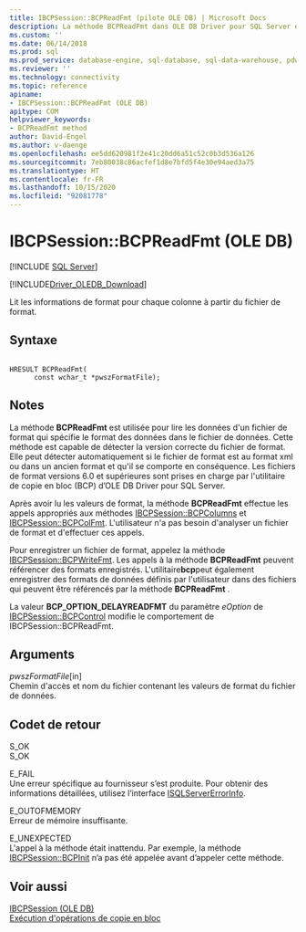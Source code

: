 ```yaml
---
title: IBCPSession::BCPReadFmt (pilote OLE DB) | Microsoft Docs
description: La méthode BCPReadFmt dans OLE DB Driver pour SQL Server est utilisée pour lire les données d'un fichier de format qui spécifie le format des données du fichier de données.
ms.custom: ''
ms.date: 06/14/2018
ms.prod: sql
ms.prod_service: database-engine, sql-database, sql-data-warehouse, pdw
ms.reviewer: ''
ms.technology: connectivity
ms.topic: reference
apiname:
- IBCPSession::BCPReadFmt (OLE DB)
apitype: COM
helpviewer_keywords:
- BCPReadFmt method
author: David-Engel
ms.author: v-daenge
ms.openlocfilehash: ee5dd620981f2e41c20dd6a51c52c0b3d536a126
ms.sourcegitcommit: 7eb80038c86acfef1d8e7bfd5f4e30e94aed3a75
ms.translationtype: HT
ms.contentlocale: fr-FR
ms.lasthandoff: 10/15/2020
ms.locfileid: "92081778"
---
```

# <a name="ibcpsessionbcpreadfmt-ole-db"></a>IBCPSession::BCPReadFmt (OLE DB)
[!INCLUDE [SQL Server](../../../includes/applies-to-version/sql-asdb-asdbmi-asa-pdw.md)]

[!INCLUDE[Driver_OLEDB_Download](../../../includes/driver_oledb_download.md)]

  Lit les informations de format pour chaque colonne à partir du fichier de format.  
  
## <a name="syntax"></a>Syntaxe  
  
```  
  
HRESULT BCPReadFmt(   
      const wchar_t *pwszFormatFile);  
```  
  
## <a name="remarks"></a>Notes  
 La méthode **BCPReadFmt** est utilisée pour lire les données d'un fichier de format qui spécifie le format des données dans le fichier de données. Cette méthode est capable de détecter la version correcte du fichier de format. Elle peut détecter automatiquement si le fichier de format est au format xml ou dans un ancien format et qu'il se comporte en conséquence. Les fichiers de format versions 6.0 et supérieures sont prises en charge par l'utilitaire de copie en bloc (BCP) d’OLE DB Driver pour SQL Server.  
  
 Après avoir lu les valeurs de format, la méthode **BCPReadFmt** effectue les appels appropriés aux méthodes [IBCPSession::BCPColumns](../../oledb/ole-db-interfaces/ibcpsession-bcpcolumns-ole-db.md) et [IBCPSession::BCPColFmt](../../oledb/ole-db-interfaces/ibcpsession-bcpcolfmt-ole-db.md). L'utilisateur n'a pas besoin d'analyser un fichier de format et d'effectuer ces appels.  
  
 Pour enregistrer un fichier de format, appelez la méthode [IBCPSession::BCPWriteFmt](../../oledb/ole-db-interfaces/ibcpsession-bcpwritefmt-ole-db.md). Les appels à la méthode **BCPReadFmt** peuvent référencer des formats enregistrés. L'utilitaire**bcp**peut également enregistrer des formats de données définis par l'utilisateur dans des fichiers qui peuvent être référencés par la méthode **BCPReadFmt** .  
  
 La valeur **BCP_OPTION_DELAYREADFMT** du paramètre *eOption* de [IBCPSession::BCPControl](../../oledb/ole-db-interfaces/ibcpsession-bcpcontrol-ole-db.md) modifie le comportement de IBCPSession::BCPReadFmt.  
  
## <a name="arguments"></a>Arguments  
 *pwszFormatFile*[in]  
 Chemin d'accès et nom du fichier contenant les valeurs de format du fichier de données.  
  
## <a name="return-code-values"></a>Codet de retour  
 S_OK  
 S_OK  
  
 E_FAIL  
 Une erreur spécifique au fournisseur s’est produite. Pour obtenir des informations détaillées, utilisez l’interface [ISQLServerErrorInfo](./isqlservererrorinfo-geterrorinfo-ole-db.md).  
  
 E_OUTOFMEMORY  
 Erreur de mémoire insuffisante.  
  
 E_UNEXPECTED  
 L'appel à la méthode était inattendu. Par exemple, la méthode [IBCPSession::BCPInit](../../oledb/ole-db-interfaces/ibcpsession-bcpinit-ole-db.md) n’a pas été appelée avant d’appeler cette méthode.  
  
## <a name="see-also"></a>Voir aussi  
 [IBCPSession &#40;OLE DB&#41;](../../oledb/ole-db-interfaces/ibcpsession-ole-db.md)   
 [Exécution d'opérations de copie en bloc](../../oledb/features/performing-bulk-copy-operations.md)  
  
